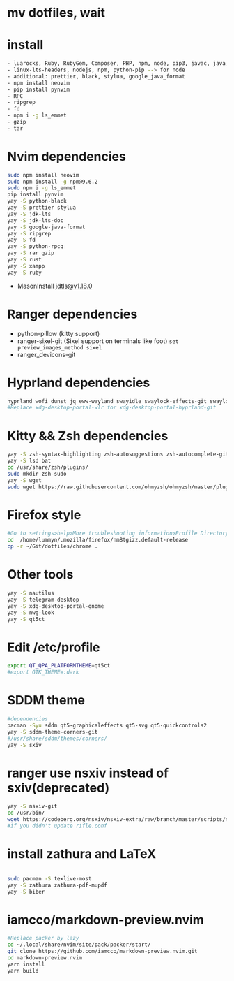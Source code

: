 # mv dotfiles, wait

# install

```bash
- luarocks, Ruby, RubyGem, Composer, PHP, npm, node, pip3, javac, java, julia,
- linux-lts-headers, nodejs, npm, python-pip --> for node
- additional: prettier, black, stylua, google_java_format
- npm install neovim
- pip install pynvim
- RPC
- ripgrep
- fd
- npm i -g ls_emmet
- gzip
- tar

```

# Nvim dependencies

```bash
sudo npm install neovim
sudo npm install -g npm@9.6.2
sudo npm i -g ls_emmet
pip install pynvim
yay -S python-black
yay -S prettier stylua
yay -S jdk-lts
yay -S jdk-lts-doc
yay -S google-java-format
yay -S ripgrep
yay -S fd
yay -S python-rpcq
yay -S rar gzip
yay -S rust
yay -S xampp
yay -S ruby
```

- MasonInstall jdtls@v1.18.0

# Ranger dependencies

- python-pillow (kitty support)
- ranger-sixel-git (Sixel support on terminals like foot) `set preview_images_method sixel`   
- ranger_devicons-git

# Hyprland dependencies

```bash
hyprland wofi dunst jq eww-wayland swayidle swaylock-effects-git swaylockd sway-audio-idle-inhibit-git bc pamixer light-git papirus-icon-theme playerctl cava kitty xdg-desktop-portal-wlr grim slurp wl-clipboard socat swappy cliphist hyprpicker-git nm-connection-editor dictd wl-clip-persist-git blueberry swww-git
#Replace xdg-desktop-portal-wlr for xdg-desktop-portal-hyprland-git

```

# Kitty && Zsh dependencies

```bash
yay -S zsh-syntax-highlighting zsh-autosuggestions zsh-autocomplete-git
yay -S lsd bat
cd /usr/share/zsh/plugins/
sudo mkdir zsh-sudo
yay -S wget
sudo wget https://raw.githubusercontent.com/ohmyzsh/ohmyzsh/master/plugins/sudo/sudo.plugin.zsh

```

# Firefox style

```bash
#Go to settings>help>More troubleshooting information>Profile Directory
cd  /home/lummyn/.mozilla/firefox/nm8tgizz.default-release
cp -r ~/Git/dotfiles/chrome .

```

# Other tools

```bash
yay -S nautilus
yay -S telegram-desktop
yay -S xdg-desktop-portal-gnome
yay -S nwg-look
yay -S qt5ct

```

# Edit /etc/profile

```bash
export QT_QPA_PLATFORMTHEME=qt5ct
#export GTK_THEME=:dark

```

# SDDM theme

```bash
#dependencies
pacman -Syu sddm qt5-graphicaleffects qt5-svg qt5-quickcontrols2
yay -S sddm-theme-corners-git
#/usr/share/sddm/themes/corners/
yay -S sxiv

```

# ranger use nsxiv instead of sxiv(deprecated)

```bash
yay -S nsxiv-git
cd /usr/bin/
wget https://codeberg.org/nsxiv/nsxiv-extra/raw/branch/master/scripts/nsxiv-rifle/nsxiv-rifle
#if you didn't update rifle.conf

```

# install zathura and LaTeX

```bash

sudo pacman -S texlive-most
yay -S zathura zathura-pdf-mupdf
yay -S biber

```

# iamcco/markdown-preview.nvim

```bash
#Replace packer by lazy
cd ~/.local/share/nvim/site/pack/packer/start/
git clone https://github.com/iamcco/markdown-preview.nvim.git
cd markdown-preview.nvim
yarn install
yarn build

```
